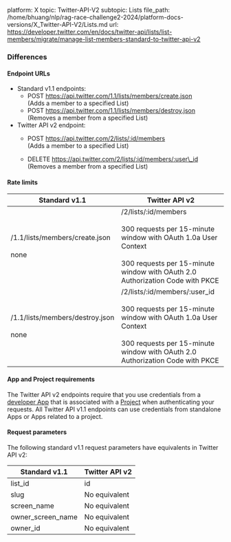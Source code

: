 platform: X
topic: Twitter-API-V2
subtopic: Lists
file_path: /home/bhuang/nlp/rag-race-challenge2-2024/platform-docs-versions/X_Twitter-API-V2/Lists.md
url: https://developer.twitter.com/en/docs/twitter-api/lists/list-members/migrate/manage-list-members-standard-to-twitter-api-v2


### Differences

#### Endpoint URLs

* Standard v1.1 endpoints:
    * POST https://api.twitter.com/1.1/lists/members/create.json  
        (Adds a member to a specified List)
    * POST https://api.twitter.com/1.1/lists/members/destroy.json  
        (Removes a member from a specified List)
* Twitter API v2 endpoint:
    * POST https://api.twitter.com/2/lists/:id/members  
        (Adds a member to a specified List)  
        
    * DELETE https://api.twitter.com/2/lists/:id/members/:user\_id  
        (Removes a member from a specified List)

#### Rate limits

| **Standard v1.1** | **Twitter API v2** |
| --- | --- |
| /1.1/lists/members/create.json<br><br>none | /2/lists/:id/members<br><br>300 requests per 15-minute window with OAuth 1.0a User Context<br><br>300 requests per 15-minute window with OAuth 2.0 Authorization Code with PKCE |
| /1.1/lists/members/destroy.json<br><br>none | /2/lists/:id/members/:user\_id<br><br>300 requests per 15-minute window with OAuth 1.0a User Context<br><br>300 requests per 15-minute window with OAuth 2.0 Authorization Code with PKCE |

#### App and Project requirements

The Twitter API v2 endpoints require that you use credentials from a [developer App](https://developer.twitter.com/en/docs/apps) that is associated with a [Project](https://developer.twitter.com/en/docs/projects) when authenticating your requests. All Twitter API v1.1 endpoints can use credentials from standalone Apps or Apps related to a project.

#### Request parameters

The following standard v1.1 request parameters have equivalents in Twitter API v2:

| **Standard v1.1** | **Twitter API v2** |
| --- | --- |
| list\_id | id  |
| slug | No equivalent |
| screen\_name | No equivalent |
| owner\_screen\_name | No equivalent |
| owner\_id | No equivalent |